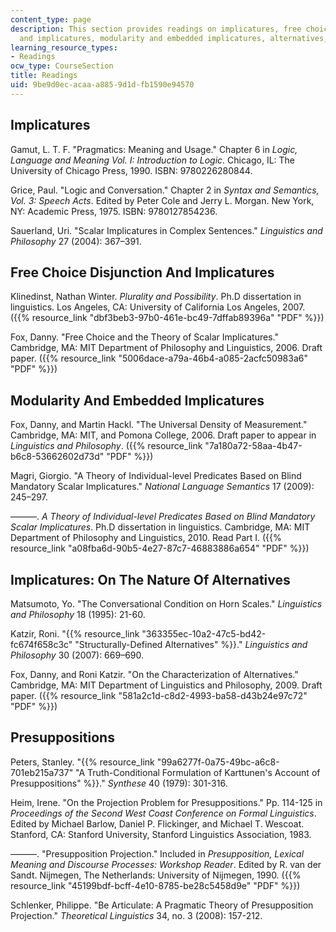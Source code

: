 ```yaml
---
content_type: page
description: This section provides readings on implicatures, free choice disjunction
  and implicatures, modularity and embedded implicatures, alternatives, and presuppositions.
learning_resource_types:
- Readings
ocw_type: CourseSection
title: Readings
uid: 9be9d0ec-acaa-a885-9d1d-fb1590e94570
---
```


Implicatures
------------

Gamut, L. T. F. "Pragmatics: Meaning and Usage." Chapter 6 in _Logic, Language and Meaning Vol. I: Introduction to Logic_. Chicago, IL: The University of Chicago Press, 1990. ISBN: 9780226280844.

Grice, Paul. "Logic and Conversation." Chapter 2 in _Syntax and Semantics, Vol. 3: Speech Acts_. Edited by Peter Cole and Jerry L. Morgan. New York, NY: Academic Press, 1975. ISBN: 9780127854236.

Sauerland, Uri. "Scalar Implicatures in Complex Sentences." _Linguistics and Philosophy_ 27 (2004): 367–391.

Free Choice Disjunction And Implicatures
----------------------------------------

Klinedinst, Nathan Winter. _Plurality and Possibility_. Ph.D dissertation in linguistics. Los Angeles, CA: University of California Los Angeles, 2007. ({{% resource_link "dbf3beb3-97b0-461e-bc49-7dffab89396a" "PDF" %}})

Fox, Danny. "Free Choice and the Theory of Scalar Implicatures." Cambridge, MA: MIT Department of Philosophy and Linguistics, 2006. Draft paper. ({{% resource_link "5006dace-a79a-46b4-a085-2acfc50983a6" "PDF" %}})

Modularity And Embedded Implicatures
------------------------------------

Fox, Danny, and Martin Hackl. "The Universal Density of Measurement." Cambridge, MA: MIT, and Pomona College, 2006. Draft paper to appear in _Linguistics and Philosophy_. ({{% resource_link "7a180a72-58aa-4b47-b6c8-53662602d73d" "PDF" %}})

Magri, Giorgio. "A Theory of Individual-level Predicates Based on Blind Mandatory Scalar Implicatures." _National Language Semantics_ 17 (2009): 245–297.

———. _A Theory of Individual-level Predicates Based on Blind Mandatory Scalar Implicatures_. Ph.D dissertation in linguistics. Cambridge, MA: MIT Department of Philosophy and Linguistics, 2010. Read Part I. ({{% resource_link "a08fba6d-90b5-4e27-87c7-46883886a654" "PDF" %}})

Implicatures: On The Nature Of Alternatives
-------------------------------------------

Matsumoto, Yo. "The Conversational Condition on Horn Scales." _Linguistics and Philosophy_ 18 (1995): 21-60.

Katzir, Roni. "{{% resource_link "363355ec-10a2-47c5-bd42-fc674f658c3c" "Structurally-Defined Alternatives" %}}." _Linguistics and Philosophy_ 30 (2007): 669–690.

Fox, Danny, and Roni Katzir. "On the Characterization of Alternatives." Cambridge, MA: MIT Department of Linguistics and Philosophy, 2009. Draft paper. ({{% resource_link "581a2c1d-c8d2-4993-ba58-d43b24e97c72" "PDF" %}})

Presuppositions
---------------

Peters, Stanley. "{{% resource_link "99a6277f-0a75-49bc-a6c8-701eb215a737" "A Truth-Conditional Formulation of Karttunen's Account of Presuppositions" %}}." _Synthese_ 40 (1979): 301-316.

Heim, Irene. "On the Projection Problem for Presuppositions." Pp. 114-125 in _Proceedings of the Second West Coast Conference on Formal Linguistics_. Edited by Michael Barlow, Daniel P. Flickinger, and Michael T. Wescoat. Stanford, CA: Stanford University, Stanford Linguistics Association, 1983.

———. "Presupposition Projection." Included in _Presupposition, Lexical Meaning and Discourse Processes: Workshop Reader_. Edited by R. van der Sandt. Nijmegen, The Netherlands: University of Nijmegen, 1990. ({{% resource_link "45199bdf-bcff-4e10-8785-be28c5458d9e" "PDF" %}})

Schlenker, Philippe. "Be Articulate: A Pragmatic Theory of Presupposition Projection." _Theoretical Linguistics_ 34, no. 3 (2008): 157-212.